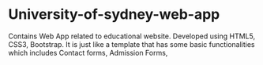 # University-of-sydney-web-app
Contains Web App related to educational website. Developed using HTML5, CSS3, Bootstrap. It is just like a template that has some basic functionalities which includes Contact forms, Admission Forms,
